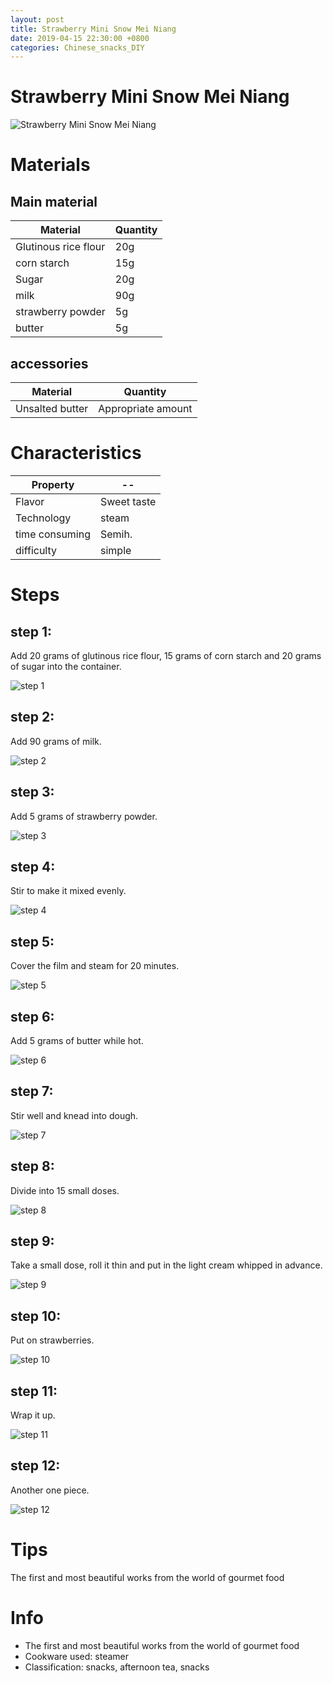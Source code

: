 ```yaml
---
layout: post
title: Strawberry Mini Snow Mei Niang
date: 2019-04-15 22:30:00 +0800
categories: Chinese_snacks_DIY
---
```


# Strawberry Mini Snow Mei Niang

![Strawberry Mini Snow Mei Niang]({{site.baseurl}}/img/401900/401900.jpg)

# Materials


## Main material

Material|Quantity
--|--
Glutinous rice flour|20g
corn starch|15g
Sugar|20g
milk|90g
strawberry powder|5g
butter|5g

## accessories

Material|Quantity
--|--
Unsalted butter|Appropriate amount

# Characteristics

Property|--
--|--
Flavor|Sweet taste
Technology|steam
time consuming|Semih.
difficulty|simple

# Steps

## step 1:

Add 20 grams of glutinous rice flour, 15 grams of corn starch and 20 grams of sugar into the container.

![step 1]({{site.baseurl}}/img/401900/1.jpg)

## step 2:

Add 90 grams of milk.

![step 2]({{site.baseurl}}/img/401900/2.jpg)

## step 3:

Add 5 grams of strawberry powder.

![step 3]({{site.baseurl}}/img/401900/3.jpg)

## step 4:

Stir to make it mixed evenly.

![step 4]({{site.baseurl}}/img/401900/4.jpg)

## step 5:

Cover the film and steam for 20 minutes.

![step 5]({{site.baseurl}}/img/401900/5.jpg)

## step 6:

Add 5 grams of butter while hot.

![step 6]({{site.baseurl}}/img/401900/6.jpg)

## step 7:

Stir well and knead into dough.

![step 7]({{site.baseurl}}/img/401900/7.jpg)

## step 8:

Divide into 15 small doses.

![step 8]({{site.baseurl}}/img/401900/8.jpg)

## step 9:

Take a small dose, roll it thin and put in the light cream whipped in advance.

![step 9]({{site.baseurl}}/img/401900/9.jpg)

## step 10:

Put on strawberries.

![step 10]({{site.baseurl}}/img/401900/10.jpg)

## step 11:

Wrap it up.

![step 11]({{site.baseurl}}/img/401900/11.jpg)

## step 12:

Another one piece.

![step 12]({{site.baseurl}}/img/401900/12.jpg)

# Tips

The first and most beautiful works from the world of gourmet food

# Info

- The first and most beautiful works from the world of gourmet food
- Cookware used: steamer
- Classification: snacks, afternoon tea, snacks